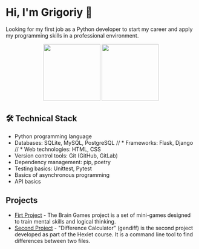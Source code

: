# Hi, I'm Grigoriy 👋
Looking for my first job as a Python developer to start my career and apply my programming skills in a professional environment.

<p align='center'>
   <a href="https://github-readme-stats.vercel.app/api?username=GrigoriyKruchinin&show_icons=true&count_private=true"><img
           height=150
           src="https://github-readme-stats.vercel.app/api?username=GrigoriyKruchinin&show_icons=true&count_private=true"/></a>
   <a href="https://github.com/GrigoriyKruchinin/github-readme-stats"><img height=150
                                                                  src="https://github-readme-stats.vercel.app/api/top-langs/?username=GrigoriyKruchinin&layout=compact"/></a>
</p>

## 🛠 Technical Stack
*   Python programming language
*   Databases: SQLite, MySQL, PostgreSQL
// *   Frameworks: Flask, Django
// *   Web technologies: HTML, CSS
*   Version control tools: Git (GitHub, GitLab)
*   Dependency management: pip, poetry
*   Testing basics: Unittest, Pytest
*   Basics of asynchronous programming
*   API basics

## Projects

*   [Firt Project](https://github.com/GrigoriyKruchinin/python-project-49) - The Brain Games project is a set of mini-games designed to train mental skills and logical thinking.
*   [Second Project](https://github.com/GrigoriyKruchinin/python-project-50) - "Difference Calculator" (gendiff) is the second project developed as part of the Hexlet course. It is a command line tool to find differences between two files.

##
